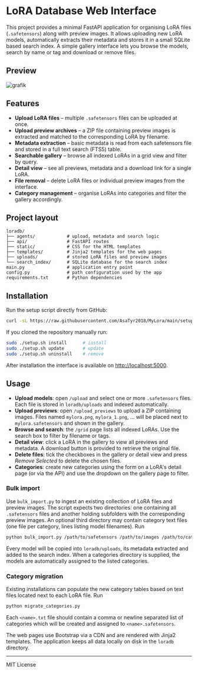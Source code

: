 # LoRA Database Web Interface

This project provides a minimal FastAPI application for organising LoRA files (`.safetensors`) along with preview images.  It allows uploading new LoRA models, automatically extracts their metadata and stores it in a small SQLite based search index.  A simple gallery interface lets you browse the models, search by name or tag and download or remove files.

## Preview
![grafik](https://github.com/user-attachments/assets/72b261f7-0fe8-4aff-ab42-82dc8db1584d)


## Features

- **Upload LoRA files** – multiple `.safetensors` files can be uploaded at once.
- **Upload preview archives** – a ZIP file containing preview images is extracted and matched to the corresponding LoRA by filename.
- **Metadata extraction** – basic metadata is read from each safetensors file and stored in a full text search (FTS5) table.
- **Searchable gallery** – browse all indexed LoRAs in a grid view and filter by query.
- **Detail view** – see all previews, metadata and a download link for a single LoRA.
- **File removal** – delete LoRA files or individual preview images from the interface.
- **Category management** – organise LoRAs into categories and filter the gallery accordingly.

## Project layout

```
loradb/
├── agents/            # upload, metadata and search logic
├── api/               # FastAPI routes
├── static/            # CSS for the HTML templates
├── templates/         # Jinja2 templates for the web pages
├── uploads/           # stored LoRA files and preview images
└── search_index/      # SQLite database for the search index
main.py                # application entry point
config.py              # path configuration used by the app
requirements.txt       # Python dependencies
```

## Installation

Run the setup script directly from GitHub:

```bash
curl -sL https://raw.githubusercontent.com/AsaTyr2018/MyLora/main/setup.sh | sudo bash -s install
```

If you cloned the repository manually run:

```bash
sudo ./setup.sh install      # install
sudo ./setup.sh update       # update
sudo ./setup.sh uninstall    # remove
```

After installation the interface is available on [http://localhost:5000](http://localhost:5000).

## Usage

- **Upload models**: open `/upload` and select one or more `.safetensors` files.  Each file is stored in `loradb/uploads` and indexed automatically.
- **Upload previews**: open `/upload_previews` to upload a ZIP containing images.  Files named `mylora.png`, `mylora_1.png`, ... will be placed next to `mylora.safetensors` and shown in the gallery.
- **Browse and search**: the `/grid` page lists all indexed LoRAs. Use the search box to filter by filename or tags.
- **Detail view**: click a LoRA in the gallery to view all previews and metadata.  A download button is provided to retrieve the original file.
- **Delete files**: tick the checkboxes in the gallery or detail view and press *Remove Selected* to delete the chosen files.
- **Categories**: create new categories using the form on a LoRA's detail page (or via the API) and use the dropdown on the gallery page to filter.

### Bulk import

Use `bulk_import.py` to ingest an existing collection of LoRA files and preview
images. The script expects two directories: one containing all `.safetensors`
files and another holding subfolders with the corresponding preview images. An
optional third directory may contain category text files (one file per
category, lines listing model filenames). Run

```bash
python bulk_import.py /path/to/safetensors /path/to/images /path/to/categories
```

Every model will be copied into `loradb/uploads`, its metadata extracted and
added to the search index. When a categories directory is supplied, the models
are automatically assigned to the listed categories.

### Category migration

Existing installations can populate the new category tables based on text files
located next to each LoRA file. Run

```bash
python migrate_categories.py
```

Each `<name>.txt` file should contain a comma or newline separated list of
categories which will be created and assigned to `<name>.safetensors`.

The web pages use Bootstrap via a CDN and are rendered with Jinja2 templates.  The application keeps all data locally on disk in the `loradb` directory.

---

MIT License
